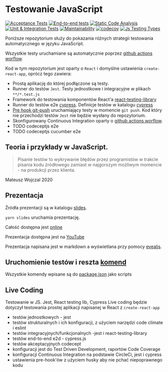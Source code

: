 # Testowanie JavaScript

[![Acceptance Tests](https://github.com/qunabu/js-testing-types/actions/workflows/codeconcept.yml/badge.svg)](https://github.com/qunabu/js-testing-types/actions/workflows/codeconcept.yml)
[![End-to-end tests](https://github.com/qunabu/js-testing-types/actions/workflows/e2e.yml/badge.svg)](https://github.com/qunabu/js-testing-types/actions/workflows/e2e.yml)
[![Static Code Analysis](https://github.com/qunabu/js-testing-types/actions/workflows/static.yml/badge.svg)](https://github.com/qunabu/js-testing-types/actions/workflows/static.yml)
[![Unit & Integration Tests](https://github.com/qunabu/js-testing-types/actions/workflows/unit-integration.yml/badge.svg)](https://github.com/qunabu/js-testing-types/actions/workflows/unit-integration.yml)
[![Maintainability](https://api.codeclimate.com/v1/badges/375171535f08cc683bfd/maintainability)](https://codeclimate.com/github/qunabu/js-testing-types/maintainability)
[![codecov](https://codecov.io/gh/qunabu/js-testing-types/branch/master/graph/badge.svg?token=UU229E6W80)](https://codecov.io/gh/qunabu/js-testing-types)
[![Js Testing Types](https://img.shields.io/endpoint?url=https://dashboard.cypress.io/badge/detailed/8dc3c2&style=flat&logo=cypress)](https://dashboard.cypress.io/projects/8dc3c2/runs)

Poniższe repozytorium służy do pokazania różnych strategii testowania automatycznego w języku JavaScript.

Wszystkie testy uruchamiane są automatycznie poprzez [github actions worflow](https://github.com/qunabu/js-testing-types/actions).

Kod w tym repozytorium jest oparty o `React` i domyślne ustawienia `create-react-app`, oprócz tego zawiera:

- Prostą aplikację do której podłączone są testy.
- Runner do testów `Jest`. Testy jednostkowe i integracyjne w plikach `**/*.test.js`
- Framework do testowania komponentów React'a [react-testing-library](https://github.com/testing-library/react-testing-library)
- Runner do testów e2e [cypress](https://www.cypress.io/). Definicje testów w katalogu [cypress](cypress)
- [Pre hook git-push](https://github.com/typicode/husky) uruchamiający testy w momencie `git push`. Kod który nie przechodzi testów `Jest` nie będzie wysłany do repozytorium.
- Skonfigurowany Continuous Integration oparty o [github actions worflow](https://github.com/qunabu/js-testing-types/actions).
- TODO codeceptjs e2e
- TODO codeceptjs cucumber e2e

## Teoria i przykłady w JavaScript.

> Pisanie testów to wykrywanie błędów przez programistów w trakcie pisania kodu źródłowego zamiast w najgorszym możliwym momencie - na produkcji przez klienta.

Mateusz Wojczal 2020

## Prezentacja

Źródła prezentacji są w katalogu [slides](slides).

`yarn slides` uruchamia prezentację.

Całość dostępna jest [online](https://qunabu.github.io/js-testing-types/)

Prezentacja dostępna jest na [YouTube](https://www.youtube.com/watch?v=U5kcUhzskjY)

Prezentacja napisana jest w markdown a wyświetlana przy pomocy [evealjs](https://revealjs.com/).

## Uruchomienie testów i reszta [komend](package.json)

Wszystkie komendy wpisane są do [package.json](package.json) jako scripts

## Live Coding

Testowanie w JS. Jest, React testing lib, Cypress
Live coding będzie dotyczył testowania prostej aplikacji napisanej w React z `create-react-app`

- testów jednostkowych - jest
- testów strukturalnych i ich konfiguracji, z użyciem narzędzi code climate i eslint
- testów integracyjnych/funkcjonalnych -jest i react-testing-library
- testów end-to-end e2d - cypress.js
- testów akceptacyjnych codecept
- konfiguracji jest do Test Driven Development, raportów Code Coverage
- konfiguracji Continuous Integration na podstawie CircleCi, jest i cypress
- ustawienia pre-hook'ów z użyciem husky aby nie pchać niepoprawnego kodu
